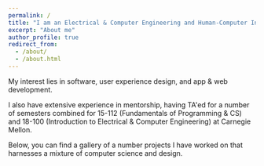 ```yaml
---
permalink: /
title: "I am an Electrical & Computer Engineering and Human-Computer Interaction student at Carnegie Mellon University"
excerpt: "About me"
author_profile: true
redirect_from: 
  - /about/
  - /about.html
---
```


My interest lies in software, user experience design, and app & web development. 

I also have extensive experience in mentorship, having TA'ed for a number of semesters combined for 15-112 (Fundamentals of Programming & CS) and 18-100 (Introduction to Electrical & Computer Engineering) at Carnegie Mellon. 

Below, you can find a gallery of a number projects I have worked on that harnesses a mixture of computer science and design. 